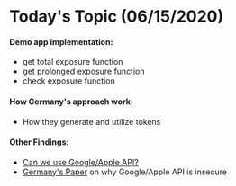 # Today's Topic (06/15/2020)

#### Demo app implementation:

- get total exposure function
- get prolonged exposure function
- check exposure function

#### How Germany's approach work:

- How they generate and utilize tokens

#### Other Findings:

- [Can we use Google/Apple API?](https://stackoverflow.com/questions/62145987/android-contact-tracing-api-documentation)
- [Germany's Paper](https://arxiv.org/abs/2006.05914) on why Google/Apple API is insecure


